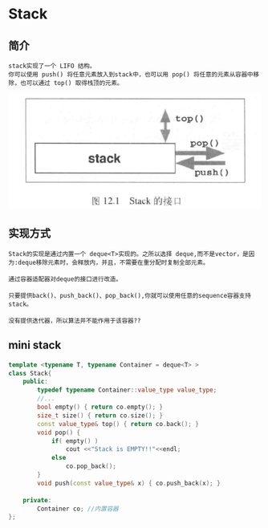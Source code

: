 # Stack

## 简介
    stack实现了一个 LIFO 结构。
    你可以使用 push() 将任意元素放入到stack中，也可以用 pop() 将任意的元素从容器中移除，也可以通过 top() 取得栈顶的元素。
![ss](stack-1.png)

## 实现方式
    Stack的实现是通过内置一个 deque<T>实现的。之所以选择 deque,而不是vector，是因为:deque移除元素时，会释放内，并且，不需要在重分配时复制全部元素。

    通过容器适配器对deque的接口进行改造。

    只要提供back()、push_back()、pop_back(),你就可以使用任意的sequence容器支持 stack。

    没有提供迭代器，所以算法并不能作用于该容器??
## mini stack
```c++
template <typename T, typename Container = deque<T> >
class Stack{
	public:
		typedef typename Container::value_type value_type;
		//...
		bool empty() { return co.empty(); }
		size_t size() { return co.size(); }
		const value_type& top() { return co.back(); }
		void pop() { 
			if( empty() ) 
				cout <<"Stack is EMPTY!!"<<endl;
			else 
				co.pop_back();
		}
		void push(const value_type& x) { co.push_back(x); } 

	private:
		Container co; //内置容器
};
```
